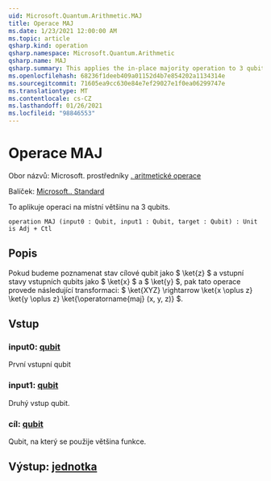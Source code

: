 ```yaml
---
uid: Microsoft.Quantum.Arithmetic.MAJ
title: Operace MAJ
ms.date: 1/23/2021 12:00:00 AM
ms.topic: article
qsharp.kind: operation
qsharp.namespace: Microsoft.Quantum.Arithmetic
qsharp.name: MAJ
qsharp.summary: This applies the in-place majority operation to 3 qubits.
ms.openlocfilehash: 68236f1deeb409a01152d4b7e854202a1134314e
ms.sourcegitcommit: 71605ea9cc630e84e7ef29027e1f0ea06299747e
ms.translationtype: MT
ms.contentlocale: cs-CZ
ms.lasthandoff: 01/26/2021
ms.locfileid: "98846553"
---
```

# <a name="maj-operation"></a>Operace MAJ

Obor názvů: Microsoft. prostředníky [. aritmetické operace](xref:Microsoft.Quantum.Arithmetic)

Balíček: [Microsoft.. Standard](https://nuget.org/packages/Microsoft.Quantum.Standard)


To aplikuje operaci na místní většinu na 3 qubits.

```qsharp
operation MAJ (input0 : Qubit, input1 : Qubit, target : Qubit) : Unit is Adj + Ctl
```


## <a name="description"></a>Popis

Pokud budeme poznamenat stav cílové qubit jako $ \ket{z} $ a vstupní stavy vstupních qubits jako $ \ket{x} $ a $ \ket{y} $, pak tato operace provede následující transformaci: $ \ket{XYZ} \rightarrow \ket{x \oplus z} \ket{y \oplus z} \ket{\operatorname{maj} (x, y, z)} $.

## <a name="input"></a>Vstup

### <a name="input0--qubit"></a>input0: [qubit](xref:microsoft.quantum.lang-ref.qubit)

První vstupní qubit


### <a name="input1--qubit"></a>input1: [qubit](xref:microsoft.quantum.lang-ref.qubit)

Druhý vstup qubit.


### <a name="target--qubit"></a>cíl: [qubit](xref:microsoft.quantum.lang-ref.qubit)

Qubit, na který se použije většina funkce.



## <a name="output--unit"></a>Výstup: [jednotka](xref:microsoft.quantum.lang-ref.unit)

